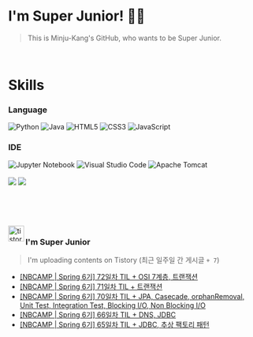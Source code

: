 
# I'm Super Junior! 🐱‍🏍
  > This is Minju-Kang's GitHub, who wants to be Super Junior.

<br>

<h1>Skills</h1>
<h3>Language</h3>
<div sytle="display:inline;">
<img alt="Python" src="https://img.shields.io/badge/Python-3776AB?style=flat-square&logo=Python&logoColor=white"/>
<img alt="Java" src="https://img.shields.io/badge/JAVA-007396?style=flat-square&logo=Java&logoColor=white"/>
<img alt="HTML5" src="https://img.shields.io/badge/HTML5-E34F26?style=flat-square&logo=HTML5&logoColor=white"/>
<img alt="CSS3" src="https://img.shields.io/badge/CSS3-1572B6?style=flat-square&logo=CSS3&logoColor=white"/>
<img alt="JavaScript" src="https://img.shields.io/badge/JavaScript-F7DF1E?style=flat-square&logo=JavaScript&logoColor=black"/>
</div>
<h3>IDE</h3>
<div sytle="display:inline;">
<img alt="Jupyter Notebook" src="https://img.shields.io/badge/Jupyter-F37626?style=flat-square&logo=Jupyter&logoColor=white"/>
<img alt="Visual Studio Code" src="https://img.shields.io/badge/Visual Studio Code-007ACC?style=flat-square&logo=Visual Studio Code&logoColor=white"/>
<img alt="Apache Tomcat" src="https://img.shields.io/badge/Apache Tomcat-F8DC75?style=flat-square&logo=Apache Tomcat&logoColor=black"/>
</div>
<br>

<img src="https://github-readme-stats.vercel.app/api/top-langs/?username=minjukang727" >
<img src="https://github-readme-stats.vercel.app/api?username=MinjuKang727&show_icons=true&theme=radical">

<br><br>


<br>

<img src="https://github.com/MinjuKang727/MinjuKang727/assets/108849480/0ac49170-7c8c-4c99-b0e5-86c414fc591c" alt="tistory-icon_IamSuperJunior" width="32px" align="left">

###  I'm Super Junior
  > I'm uploading contents on Tistory  (최근 일주일 간 게시글 `+ 7`)  

- <a href="https://ajtwltsk.tistory.com/323"> [NBCAMP | Spring 6기] 72일차 TIL + OSI 7계층, 트랜잭션 </a><br>  
- <a href="https://ajtwltsk.tistory.com/322"> [NBCAMP | Spring 6기] 71일차 TIL + 트랜잭션 </a><br>  
- <a href="https://ajtwltsk.tistory.com/321"> [NBCAMP | Spring 6기] 70일차 TIL + JPA, Casecade, orphanRemoval, Unit Test, Integration Test, Blocking I/O, Non Blocking I/O </a><br>  
- <a href="https://ajtwltsk.tistory.com/320"> [NBCAMP | Spring 6기] 66일차 TIL + DNS, JDBC </a><br>  
- <a href="https://ajtwltsk.tistory.com/319"> [NBCAMP | Spring 6기] 65일차 TIL + JDBC, 추상 팩토리 패턴 </a><br>  

